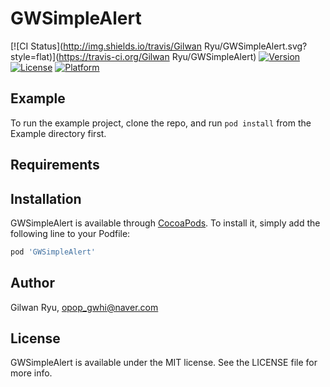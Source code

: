 # GWSimpleAlert

[![CI Status](http://img.shields.io/travis/Gilwan Ryu/GWSimpleAlert.svg?style=flat)](https://travis-ci.org/Gilwan Ryu/GWSimpleAlert)
[![Version](https://img.shields.io/cocoapods/v/GWSimpleAlert.svg?style=flat)](http://cocoapods.org/pods/GWSimpleAlert)
[![License](https://img.shields.io/cocoapods/l/GWSimpleAlert.svg?style=flat)](http://cocoapods.org/pods/GWSimpleAlert)
[![Platform](https://img.shields.io/cocoapods/p/GWSimpleAlert.svg?style=flat)](http://cocoapods.org/pods/GWSimpleAlert)

## Example

To run the example project, clone the repo, and run `pod install` from the Example directory first.

## Requirements

## Installation

GWSimpleAlert is available through [CocoaPods](http://cocoapods.org). To install
it, simply add the following line to your Podfile:

```ruby
pod 'GWSimpleAlert'
```

## Author

Gilwan Ryu, opop_gwhi@naver.com

## License

GWSimpleAlert is available under the MIT license. See the LICENSE file for more info.
